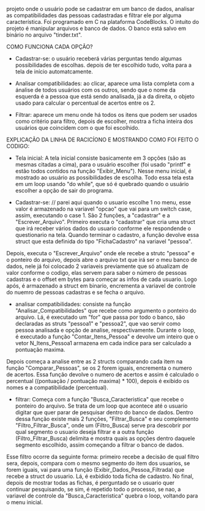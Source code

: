 projeto onde o usuário pode se cadastrar em um banco de dados, analisar as compatibilidades das pessoas cadastradas e filtrar ele por alguma característica. Foi programado em C na plataforma CodeBlocks. O intuito do projeto é manipular arquivos e banco de dados. O banco está salvo em binário no arquivo "tinder.txt".
 
 COMO FUNCIONA CADA OPÇÃO?
 
 - Cadastrar-se: o usuário receberá várias perguntas tendo algumas possibilidades de escolhas. depois de ter escolhido tudo, volta para a tela de início automatcamente.

 - Analisar compatibilidades: ao clicar, aparece uma lista completa com a ánalise de todos usuários com os outros, sendo que o nome da esquerda é a pessoa que está sendo analisada, já a da direita, o objeto usado para calcular o percentual de acertos entre os 2.

 - Filtrar: aparece um menu onde há todos os itens que podem ser usados como critério para filtro, depois de escolher, mostra a ficha inteira dos usuários que coincidem com o que foi escolhido.

EXPLICAÇÃO DA LINHA DE RACICÍONO E MOSTRANDO COMO FOI FEITO O CODIGO:
- Tela inicial:
  A tela inicial consiste basicamente em 3 opções (são as mesmas citadas a cima), para o usuário escolher (foi usado "printf" e estão todos contidos na função "Exibir_Menu"). Nesse menu inicial, é mostrado ao usuário as possibilidades de escolha.
  Todo essa tela esta em um loop usando "do while", que só é quebrado quando o usuário escolher a opção de sair do programa.

- Cadastrar-se: // parei aqui
quando o usuario escolhe 1 no menu, esse valor é armazenado na variavel "opcao" que vai para um switch case, assim, executando o case 1. São 2 funções, a "cadastrar" e a "Escrever_Arquivo". Primeiro executa o "cadastrar" que cria uma struct que irá receber vários dados do usuario conforme ele respondende o questionario na tela. Quando terminar o cadastro, a função devolve essa struct que esta definida do tipo "FichaCadastro" na variavel "pessoa".

Depois, executa o "Escrever_Arquivo" onde ele recebe a strutc "pessoa" e o ponteiro do arquivo, depois abre o arquivo txt que irá ser o meu banco de dados, nele já foi colocado 2 variaveis previamente que só atualizam de valor conforme o codigo, elas servem para saber o número de pessoas cadastras e o offset em bytes para começar as infos de cada usuario. Logo após, é armazenado a struct em binario, encrementa a variavel de controle do nuemro de pessoas cadastras e se fecha o arquivo.

- analisar compatibilidades:
consiste na função "Analisar_Compatibilidades" que recebe como argumento o ponteiro do arquivo. Lá, é executado um "for" que passa por todo o banco, são declaradas as struts "pessoa1" e "pessoa2", que vao servir como pessoa analisada e opção de analise, respectivamente. Durante o loop, é executado a função "Contar_Itens_Pessoa" e devolve um inteiro que o vetor N_Itens_Pessoa1 armazena em cada indice para ser calculado a pontuação maxima.

Depois começa a analise entre as 2 structs comparando cada item na função "Comparar_Pessoas", se os 2 forem iguais, encrementa o numero de acertos. Essa função devolve o numero de acertos e assim é calculado o percentual ((pontuação / pontuação maxima) * 100), depois é exibido os nomes e a compatibilidade (percentual).

- filtrar:
Começa com a função "Busca_Caracteristica" que recebe o ponteiro do arquivo. Se trata de um loop que acontece até o usuario digitar que quer parar de pesquisar dentro do banco de dados. Dentro dessa função existe mais 2 funções, "Filtrar_Busca" e seu complemento "Filtro_Filtrar_Busca", onde um (Filtro_Busca) serve pra descobrir por qual segmento o usuario deseja filtrar e a outra função (Filtro_Filtrar_Busca) delimita e mostra quais as opções dentro daquele segmento escolhido, assim começando a filtrar o banco de dados.

Esse filtro ocorre da seguinte forma: primeiro recebe a decisão de qual filtro sera, depois, compara com o mesmo segmento do item dos usuarios, se forem iguais, vai para uma função (Exibir_Dados_Pessoa_Filtrada) que recebe a struct do usuario. Lá, é exbidido toda ficha de cadastro. No final, depois de mostrar todas as fichas, é perguntado se o usuario quer continuar pesquisando, se sim, é repetido todo o processo, se nao, a variavel de controle da "Busca_Caracteristica" quebra o loop, voltando para o menu inicial.
